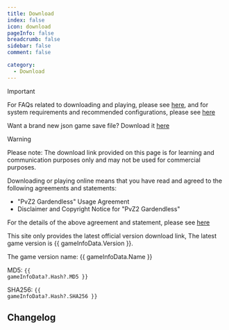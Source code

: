 ```yaml
---
title: Download
index: false
icon: download
pageInfo: false
breadcrumb: false
sidebar: false
comment: false

category:
  - Download
---
```


<script setup>
import axios from 'axios';
import { ref, onBeforeMount, onMounted } from 'vue'

const gameInfoData = ref(null);

onBeforeMount(() => {
  axios.get('/jsons/gameinfo.json').then(res => {
    gameInfoData.value = res.data;
  })
})
onMounted(() => {
  (window.adsbygoogle = window.adsbygoogle || []).push({});
})
</script>

> [!important]
> For FAQs related to downloading and playing, please see [here](../guide/FAQ.md), and for system requirements and recommended configurations, please see [here](../guide/requirement.md)
>
> Want a brand new json game save file? Download it [here](https://github.com/Gzh0821/pvzg_site/releases/download/0.2.0/pp.json)

> [!warning]
> Please note: The download link provided on this page is for learning and communication purposes only and may not be used for commercial purposes.
>
> Downloading or playing online means that you have read and agreed to the following agreements and statements:
>
> - "PvZ2 Gardendless" Usage Agreement
> - Disclaimer and Copyright Notice for "PvZ2 Gardendless"
>
> For the details of the above agreement and statement, please see [here](../instructions/)

This site only provides the latest official version download link<span v-if="gameInfoData?.Version">, The latest game version is {{ gameInfoData.Version }}</span>.

<span v-if="gameInfoData?.Name">The game version name: {{ gameInfoData.Name }}</span>

<span v-if="gameInfoData?.Hash?.MD5">MD5: <code>{{ gameInfoData?.Hash?.MD5 }}</code></span>

<span v-if="gameInfoData?.Hash?.SHA256">SHA256: <code>{{ gameInfoData?.Hash?.SHA256 }}</code></span>

## Changelog

<template v-if="gameInfoData?.EnNewFeatures">

- <li v-for="(item, index) in gameInfoData.EnNewFeatures" :key="index">{{ item }}</li>

</template>

<template v-else>None</template>

<ins class="adsbygoogle"
     style="display:block"
     data-ad-client="ca-pub-7637695321442015"
     data-ad-slot="7113006248"
     data-ad-format="auto"
     data-full-width-responsive="true">
</ins>

<template v-if="gameInfoData?.Download.Github">

## Github <Badge text="No login required" type="info" /><Badge text="high-speed" type="tip" /><Badge text="global" type="warning" />

Download Link: <a :href="gameInfoData.Download.Github">click to enter</a>

</template>

<template v-if="gameInfoData?.Download.Storage">

## Local Download <Badge text="No login required" type="info" /><Badge text="high-speed" type="tip" /><Badge text="global" type="warning" />

Download Link: <a :href="gameInfoData.Download.Storage">click to enter</a>

</template>

<template v-if="gameInfoData?.Download.Baidu">

## Baidu Netdisk <Badge text="Only in Chinese" type="danger" />

Download Link: <a :href="gameInfoData.Download.Baidu">click to enter</a>

</template>

<template v-if="gameInfoData?.Download.Pan123">

## 123Pan <Badge text="Only in Chinese" type="danger" />

Download Link: <a :href="gameInfoData.Download.Pan123">click to enter</a>

</template>

<template v-if="gameInfoData?.Download.Quark">

## Quark <Badge text="Only in Chinese" type="danger" />

Download Link: <a :href="gameInfoData.Download.Quark">click to enter</a>

</template>
